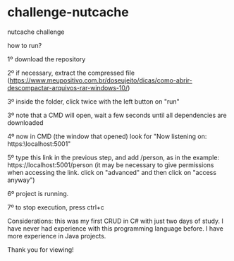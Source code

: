 # challenge-nutcache
nutcache challenge

how to run?

1º download the repository

2º if necessary, extract the compressed file (https://www.meupositivo.com.br/doseujeito/dicas/como-abrir-descompactar-arquivos-rar-windows-10/)

3º inside the folder, click twice with the left button on "run"

3º note that a CMD will open, wait a few seconds until all dependencies are downloaded

4º now in CMD (the window that opened) look for "Now listening on: https:\\localhost:5001"

5º type this link in the previous step, and add /person, as in the example: https://localhost:5001/person (it may be necessary to give permissions when accessing the link. click on "advanced" and then click on "access anyway")

6º project is running.

7º to stop execution, press ctrl+c

Considerations:
this was my first CRUD in C# with just two days of study. I have never had experience with this programming language before. I have more experience in Java projects.

Thank you for viewing!
